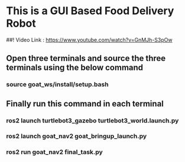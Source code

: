 # This is a GUI Based Food Delivery Robot

##! Video Link : https://www.youtube.com/watch?v=GnMJh-S3pOw

## Open three terminals and source the three terminals using the below command

### source goat_ws/install/setup.bash

## Finally run this command in each terminal

### ros2 launch turtlebot3_gazebo turtlebot3_world.launch.py

### ros2 launch goat_nav2 goat_bringup_launch.py

### ros2 run goat_nav2 final_task.py
